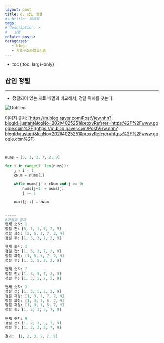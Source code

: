 ```yaml
---
layout: post
title: 6. 삽입 정렬
#subtitle: 부제목
tags: 
# description: >
#   설명
related_posts:
categories:
   - blog
   - 자료구조와알고리즘
---
```


* toc
{:toc .large-only}

## 삽입 정렬

---

- 정렬되어 있는 자료 배열과 비교해서, 정렬 위치를 찾는다.

![Untitled](https://www.notion.so/image/https%3A%2F%2Fs3-us-west-2.amazonaws.com%2Fsecure.notion-static.com%2Ff635df91-e438-4c75-89a6-c5f6596e82ab%2FUntitled.png?table=block&id=41e2af55-191e-4f1e-86b8-e1fec1e37799&spaceId=f16113f4-95e7-4ac6-ada0-45492733c4cd&width=2000&userId=92169a94-f707-422c-af89-db4f03f6645b&cache=v2)

이미지 출처: [https://m.blog.naver.com/PostView.nhn?blogId=justant&logNo=20204025251&proxyReferer=https:%2F%2Fwww.google.com%2F](https://m.blog.naver.com/PostView.nhn?blogId=justant&logNo=20204025251&proxyReferer=https:%2F%2Fwww.google.com%2F)

<br>

```python
nums = [5, 1, 3, 7, 2, 9]

for i in range(1, len(nums)):
    j = i - 1
    cNum = nums[i]

    while nums[j] > cNum and j >= 0:
        nums[j+1] = nums[j]
        j -= 1
      
    nums[j+1] = cNum


-----
#과정과 결과
현재 숫자: 1
정렬 전: [5, 1, 3, 7, 2, 9]
정렬 과정: [5, 5, 3, 7, 2, 9]
정렬 후: [1, 5, 3, 7, 2, 9]

현재 숫자: 3
정렬 전: [1, 5, 3, 7, 2, 9]
정렬 과정: [1, 5, 5, 7, 2, 9]
정렬 후: [1, 3, 5, 7, 2, 9]

현재 숫자: 7
정렬 전: [1, 3, 5, 7, 2, 9]
정렬 후: [1, 3, 5, 7, 2, 9]

현재 숫자: 2
정렬 전: [1, 3, 5, 7, 2, 9]
정렬 과정: [1, 3, 5, 7, 7, 9]
정렬 과정: [1, 3, 5, 5, 7, 9]
정렬 과정: [1, 3, 3, 5, 7, 9]
정렬 후: [1, 2, 3, 5, 7, 9]

현재 숫자: 9
정렬 전: [1, 2, 3, 5, 7, 9]
정렬 후: [1, 2, 3, 5, 7, 9]

결과:  [1, 2, 3, 5, 7, 9]
```